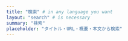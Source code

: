 ```yaml
---
title: "検索" # in any language you want
layout: "search" # is necessary
summary: "検索"
placeholder: "タイトル・URL・概要・本文から検索"
---
```

